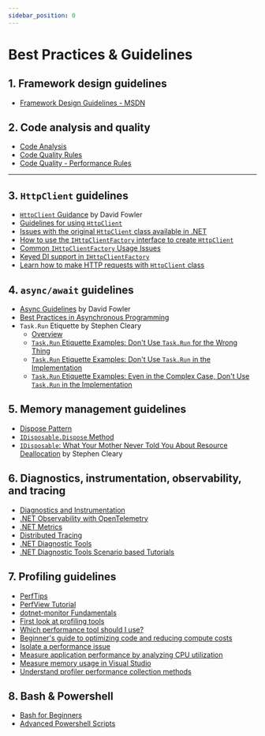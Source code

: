 ```yaml
---
sidebar_position: 0
---
```


# Best Practices & Guidelines

## 1. Framework design guidelines
- [Framework Design Guidelines - MSDN](https://learn.microsoft.com/en-us/dotnet/standard/design-guidelines/)

## 2. Code analysis and quality
- [Code Analysis](https://learn.microsoft.com/en-us/dotnet/fundamentals/code-analysis/overview)
- [Code Quality Rules](https://learn.microsoft.com/en-us/dotnet/fundamentals/code-analysis/quality-rules/)
- [Code Quality - Performance Rules](https://learn.microsoft.com/en-us/dotnet/fundamentals/code-analysis/quality-rules/performance-warnings)

---

## 3. `HttpClient` guidelines
- [`HttpClient` Guidance](https://github.com/davidfowl/AspNetCoreDiagnosticScenarios/blob/master/HttpClientGuidance.md) by David Fowler
- [Guidelines for using `HttpClient`](https://learn.microsoft.com/en-us/dotnet/fundamentals/networking/http/httpclient-guidelines)
- [Issues with the original `HttpClient` class available in .NET](https://learn.microsoft.com/en-us/dotnet/architecture/microservices/implement-resilient-applications/use-httpclientfactory-to-implement-resilient-http-requests#issues-with-the-original-httpclient-class-available-in-net)
- [How to use the `IHttpClientFactory` interface to create `HttpClient`](https://learn.microsoft.com/en-us/dotnet/core/extensions/httpclient-factory)
- [Common `IHttpClientFactory` Usage Issues](https://learn.microsoft.com/en-us/dotnet/core/extensions/httpclient-factory-troubleshooting)
- [Keyed DI support in `IHttpClientFactory`](https://learn.microsoft.com/en-us/dotnet/core/extensions/httpclient-factory-keyed-di)
- [Learn how to make HTTP requests with `HttpClient` class](https://learn.microsoft.com/en-us/dotnet/fundamentals/networking/http/httpclient)

## 4. `async/await` guidelines
- [Async Guidelines](https://github.com/davidfowl/AspNetCoreDiagnosticScenarios/blob/master/AsyncGuidance.md) by David Fowler
- [Best Practices in Asynchronous Programming](https://learn.microsoft.com/en-us/archive/msdn-magazine/2013/march/async-await-best-practices-in-asynchronous-programming)
- `Task.Run` Etiquette by Stephen Cleary
  - [Overview](https://blog.stephencleary.com/2013/10/taskrun-etiquette-and-proper-usage.html)
  - [`Task.Run` Etiquette Examples: Don't Use `Task.Run` for the Wrong Thing](https://blog.stephencleary.com/2013/11/taskrun-etiquette-examples-using.html)
  - [`Task.Run` Etiquette Examples: Don't Use `Task.Run` in the Implementation](https://blog.stephencleary.com/2013/11/taskrun-etiquette-examples-dont-use.html)
  - [`Task.Run` Etiquette Examples: Even in the Complex Case, Don't Use `Task.Run` in the Implementation](https://blog.stephencleary.com/2013/11/taskrun-etiquette-examples-even-in.html)

## 5. Memory management guidelines
- [Dispose Pattern](https://learn.microsoft.com/en-us/dotnet/standard/design-guidelines/dispose-pattern)
- [`IDisposable.Dispose` Method](https://learn.microsoft.com/en-us/dotnet/api/system.idisposable.dispose)
- [`IDisposable`: What Your Mother Never Told You About Resource Deallocation](https://www.codeproject.com/KB/dotnet/IDisposable.aspx) by Stephen Cleary

## 6. Diagnostics, instrumentation, observability, and tracing
- [Diagnostics and Instrumentation](https://learn.microsoft.com/en-us/dotnet/core/diagnostics/)
- [.NET Observability with OpenTelemetry](https://learn.microsoft.com/en-us/dotnet/core/diagnostics/observability-with-otel)
- [.NET Metrics](https://learn.microsoft.com/en-us/dotnet/core/diagnostics/metrics)
- [Distributed Tracing](https://learn.microsoft.com/en-us/dotnet/core/diagnostics/distributed-tracing)
- [.NET Diagnostic Tools](https://learn.microsoft.com/en-us/dotnet/core/diagnostics/tools-overview)
- [.NET Diagnostic Tools Scenario based Tutorials](https://github.com/dotnet/diagnostics/tree/main/documentation/tutorial)

## 7. Profiling guidelines
- [PerfTips](https://learn.microsoft.com/en-us/visualstudio/profiling/perftips)
- [PerfView Tutorial](https://learn.microsoft.com/en-us/shows/perfview-tutorial/)
- [dotnet-monitor Fundamentals](https://www.youtube.com/playlist?list=PLdo4fOcmZ0oUrIpaRjU9gG1fKb64izSF-)
- [First look at profiling tools](https://learn.microsoft.com/en-us/visualstudio/profiling/profiling-feature-tour)
- [Which performance tool should I use?](https://learn.microsoft.com/en-us/visualstudio/profiling/choose-performance-tool)
- [Beginner's guide to optimizing code and reducing compute costs](https://learn.microsoft.com/en-us/visualstudio/profiling/optimize-code-using-profiling-tools)
- [Isolate a performance issue](https://learn.microsoft.com/en-us/visualstudio/profiling/isolate-performance-issue)
- [Measure application performance by analyzing CPU utilization](https://learn.microsoft.com/en-us/visualstudio/profiling/beginners-guide-to-performance-profiling)
- [Measure memory usage in Visual Studio](https://learn.microsoft.com/en-us/visualstudio/profiling/memory-usage)
- [Understand profiler performance collection methods](https://learn.microsoft.com/en-us/visualstudio/profiling/understanding-performance-collection-methods-perf-profiler)

## 8. Bash & Powershell
- [Bash for Beginners](https://learn.microsoft.com/en-us/shows/bash-for-beginners/)
- [Advanced Powershell Scripts](https://learn.microsoft.com/en-us/shows/gurupowershell/)